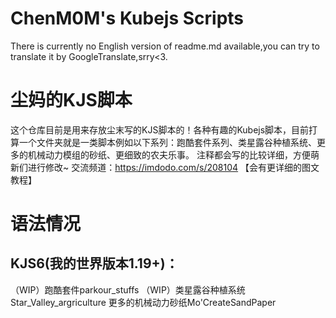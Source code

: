 # ChenM0M's Kubejs Scripts 
There is currently no English version of readme.md available,you can try to translate it by GoogleTranslate,srry<3.
# 尘妈的KJS脚本
这个仓库目前是用来存放尘末写的KJS脚本的！各种有趣的Kubejs脚本，目前打算一个文件夹就是一类脚本例如以下系列：跑酷套件系列、类星露谷种植系统、更多的机械动力模组的砂纸、更细致的农夫乐事。
注释都会写的比较详细，方便萌新们进行修改~
交流频道：https://imdodo.com/s/208104 【会有更详细的图文教程】
# 语法情况
## KJS6(我的世界版本1.19+)：
（WIP）跑酷套件parkour_stuffs 
（WIP）类星露谷种植系统Star_Valley_argriculture 
更多的机械动力砂纸Mo'CreateSandPaper 


